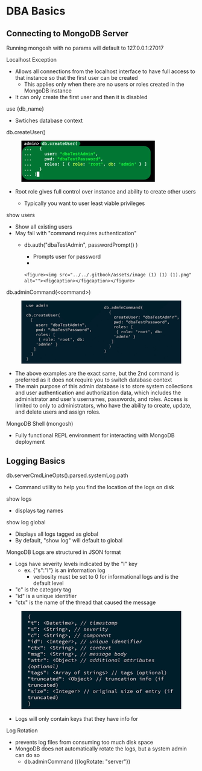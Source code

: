 # DBA Basics

## Connecting to MongoDB Server



Running mongosh with no params will default to 127.0.0.1:27017



Localhost Exception&#x20;

* Allows all connections from the localhost interface to have full access to that instance so that the first user can be created
  * This applies only when there are no users or roles created in the MongoDB instance
* It can only create the first user and then it is disabled

use {db\_name}

* Swtiches database context

db.createUser()

<figure><img src="../../.gitbook/assets/image (7).png" alt=""><figcaption></figcaption></figure>

*   Root role gives full control over instance and ability to create other users

    * Typically you want to user least viable privileges



show users

* Show all existing users
* May fail with "command requires authentication"&#x20;
  * db.auth("dbaTestAdmin", passwordPrompt() )
    * Prompts user for password
    *

        <figure><img src="../../.gitbook/assets/image (1) (1) (1).png" alt=""><figcaption></figcaption></figure>



db.adminCommand(\<command>)

<figure><img src="../../.gitbook/assets/image (2) (1) (1).png" alt=""><figcaption></figcaption></figure>

* The above examples are the exact same, but the 2nd command is preferred as it does not require you to switch database context
* The main purpose of this admin database is to store system collections and user authentication and authorization data, which includes the administrator and user's usernames, passwords, and roles. Access is limited to only to administrators, who have the ability to create, update, and delete users and assign roles.

MongoDB Shell (mongosh)

* Fully functional REPL environment for interacting with MongoDB deployment



## Logging Basics

db.serverCmdLineOpts().parsed.systemLog.path

* Command utility to help you find the location of the logs on disk

show logs

* displays tag names

show log global

* Displays all logs tagged as global
* By default, "show log" will default to global

MongoDB Logs are structured in JSON format

* Logs have severity levels indicated by the "I" key
  * ex. {"s":"I"} is an information log
    * verbosity must be set to 0 for informational logs and is the default level
* "c" is the category tag
* "id" is a unique identifier
* "ctx" is the name of the thread that caused the message

<figure><img src="../../.gitbook/assets/image (63).png" alt=""><figcaption></figcaption></figure>

* Logs will only contain keys that they have info for

Log Rotation

* prevents log files from consuming too much disk space
* MongoDB does not automatically rotate the logs, but a system admin can do so
  * db.adminCommand ({logRotate: "server"})

